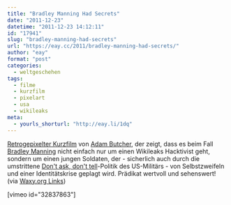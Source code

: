 ```yaml
---
title: "Bradley Manning Had Secrets"
date: "2011-12-23"
datetime: "2011-12-23 14:12:11"
id: "17941"
slug: "bradley-manning-had-secrets"
url: "https://eay.cc/2011/bradley-manning-had-secrets/"
author: "eay"
format: "post"
categories:
  - weltgeschehen
tags:
  - filme
  - kurzfilm
  - pixelart
  - usa
  - wikileaks
meta:
  - yourls_shorturl: "http://eay.li/1dq"
---
```


[Retrogepixelter Kurzfilm](http://www.adam-butcher.co.uk/bmhs/) von [Adam Butcher](http://www.adam-butcher.co.uk/), der zeigt, dass es beim Fall [Bradley Manning](http://de.wikipedia.org/wiki/Bradley_Manning) nicht einfach nur um einen Wikileaks Hacktivist geht, sondern um einen jungen Soldaten, der - sicherlich auch durch die umstrittene [Don't ask, don't tell](http://de.wikipedia.org/wiki/Don%E2%80%99t_ask,_don%E2%80%99t_tell)\-Politik des US-Militärs - von Selbstzweifeln und einer Identitätskrise geplagt wird. Prädikat wertvoll und sehenswert! (via [Waxy.org Links](http://waxy.org/links/))

\[vimeo id="32837863"\]

